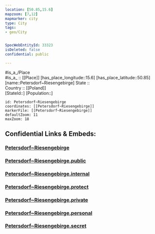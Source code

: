 ```yaml
---
location: [50.85,15.6] 
mapzoom: [7,12] 
mapmarker: city 
type: City
tags:
- geo/City


SpocWebEntityId: 33323
isDeleted: false
confidential: public

---
```

#is_a_/Place  
#is_a_ :: [[Place]] 
[has_place_longitude::15.6] 
[has_place_latitude::50.85] 
[name::Petersdorf~Riesengebirge] 
State ::  
Country :: [[Poland]]  
[StateId::] 
[Population::] 



```leaflet
id: Petersdorf~Riesengebirge
coordinates: [[Petersdorf~Riesengebirge]] 
markerFile: [[Petersdorf~Riesengebirge]] 
defaultZoom: 11 
maxZoom: 18
```


## Confidential Links & Embeds: 

### [Petersdorf~Riesengebirge](/_Standards/Earth/Continent/Europe/Europe~East/Poland/Provinces~Poland/Lower_Silesian/City/Petersdorf~Riesengebirge.md) 

### [Petersdorf~Riesengebirge.public](/_public/Earth/Continent/Europe/Europe~East/Poland/Provinces~Poland/Lower_Silesian/City/Petersdorf~Riesengebirge.public.md) 

### [Petersdorf~Riesengebirge.internal](/_internal/Earth/Continent/Europe/Europe~East/Poland/Provinces~Poland/Lower_Silesian/City/Petersdorf~Riesengebirge.internal.md) 

### [Petersdorf~Riesengebirge.protect](/_protect/Earth/Continent/Europe/Europe~East/Poland/Provinces~Poland/Lower_Silesian/City/Petersdorf~Riesengebirge.protect.md) 

### [Petersdorf~Riesengebirge.private](/_private/Earth/Continent/Europe/Europe~East/Poland/Provinces~Poland/Lower_Silesian/City/Petersdorf~Riesengebirge.private.md) 

### [Petersdorf~Riesengebirge.personal](/_personal/Earth/Continent/Europe/Europe~East/Poland/Provinces~Poland/Lower_Silesian/City/Petersdorf~Riesengebirge.personal.md) 

### [Petersdorf~Riesengebirge.secret](/_secret/Earth/Continent/Europe/Europe~East/Poland/Provinces~Poland/Lower_Silesian/City/Petersdorf~Riesengebirge.secret.md)

